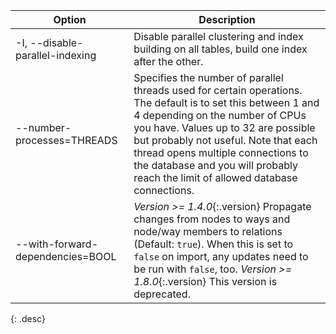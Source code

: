 | Option                            | Description |
| --------------------------------- | ----------- |
| -I, \--disable-parallel-indexing  | Disable parallel clustering and index building on all tables, build one index after the other. |
| \--number-processes=THREADS       | Specifies the number of parallel threads used for certain operations. The default is to set this between 1 and 4 depending on the number of CPUs you have. Values up to 32 are possible but probably not useful. Note that each thread opens multiple connections to the database and you will probably reach the limit of allowed database connections. |
| \--with-forward-dependencies=BOOL | *Version >= 1.4.0*{:.version} Propagate changes from nodes to ways and node/way members to relations (Default: `true`). When this is set to `false` on import, any updates need to be run with `false`, too. *Version >= 1.8.0*{:.version} This version is deprecated. |
{: .desc}
